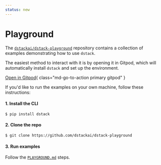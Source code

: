 ```yaml
---
status: new
---
```


# Playground

The [`dstackai/dstack-playground`](https://github.com/dstackai/dstack-playground) repository contains a collection of examples demonstrating how to use `dstack`.

The easiest method to interact with it is by opening it in Gitpod, which will automatically install `dstack`
and set up the environment.

[Open in Gitpod](https://gitpod.io/#github.com/dstackai/dstack-playground){ class="md-go-to-action primary gitpod" }

If you'd like to run the examples on your own machine, follow these instructions:

#### 1. Install the CLI

<div class="termy">

```shell
$ pip install dstack
```

</div>

#### 2. Clone the repo

<div class="termy">

```shell
$ git clone https://github.com/dstackai/dstack-playground
```

</div>

#### 3. Run examples

Follow the [`PLAYGROUND.md`](https://github.com/dstackai/dstack-playground/blob/main/PLAYGROUND.md) steps.